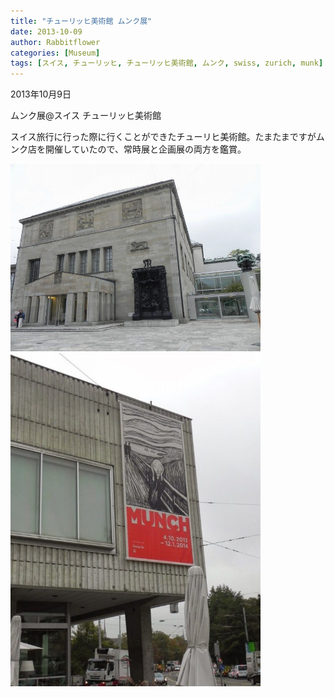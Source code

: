 ```yaml
---
title: "チューリッヒ美術館 ムンク展"
date: 2013-10-09
author: Rabbitflower
categories: [Museum]
tags: [スイス, チューリッヒ, チューリッヒ美術館, ムンク, swiss, zurich, munk]
---
```


2013年10月9日

ムンク展@スイス チューリッヒ美術館

スイス旅行に行った際に行くことができたチューリヒ美術館。たまたまですがムンク店を開催していたので、常時展と企画展の両方を鑑賞。

<img src="/assets/images/museum/2013-10-09-ZurichMuseum-Munch/images/image-10.jpg"  width="400px">

<img src="/assets/images/museum/2013-10-09-ZurichMuseum-Munch/images/image-11.jpg"  width="400px">
